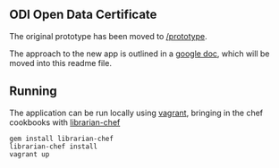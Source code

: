 ## ODI Open Data Certificate

The original prototype has been moved to [/prototype](https://github.com/theodi/open-data-certificate/tree/master/prototype).

The approach to the new app is outlined in a [google doc](https://docs.google.com/a/whiteoctober.co.uk/document/d/1Ot91x1enq9TW7YKpePytE-wA0r8l9dmNQLVi16ph-zg/edit#), which will be moved into this readme file.

## Running

The application can be run locally using [vagrant](http://www.vagrantup.com/), bringing in the chef cookbooks with [librarian-chef](https://github.com/applicationsonline/librarian-chef) 

    gem install librarian-chef
    librarian-chef install
    vagrant up